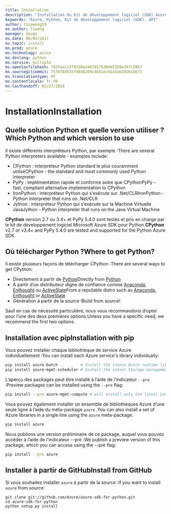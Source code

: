 ```yaml
---
title: Installation
description: "Installation du kit de développement logiciel (SDK) Azure pour Python"
keywords: "Azure, Python, Kit de développement logiciel (SDK), API"
author: lisawong19
ms.author: liwong
manager: douge
ms.date: 06/05/2017
ms.topic: install
ms.prod: azure
ms.technology: azure
ms.devlang: python
ms.service: multiple
ms.openlocfilehash: 792feac12f8328e2467017530065350e347c59b7
ms.sourcegitcommit: 757bf84535fd9d8299c4b51ec92a5ab1926cb671
ms.translationtype: HT
ms.contentlocale: fr-FR
ms.lasthandoff: 02/27/2018
---
```

# <a name="installation"></a><span data-ttu-id="527d7-104">Installation</span><span class="sxs-lookup"><span data-stu-id="527d7-104">Installation</span></span>

## <a name="which-python-and-which-version-to-use"></a><span data-ttu-id="527d7-105">Quelle solution Python et quelle version utiliser ?</span><span class="sxs-lookup"><span data-stu-id="527d7-105">Which Python and which version to use</span></span>
<span data-ttu-id="527d7-106">Il existe différents interpréteurs Python, par exemple :</span><span class="sxs-lookup"><span data-stu-id="527d7-106">There are several Python interpreters available - examples include:</span></span>

* <span data-ttu-id="527d7-107">CPython : interpréteur Python standard le plus couramment utilisé</span><span class="sxs-lookup"><span data-stu-id="527d7-107">CPython - the standard and most commonly used Python interpreter</span></span>
* <span data-ttu-id="527d7-108">PyPy : implémentation rapide et conforme autre que CPython</span><span class="sxs-lookup"><span data-stu-id="527d7-108">PyPy - fast, compliant alternative implementation to CPython</span></span>
* <span data-ttu-id="527d7-109">IronPython : interpréteur Python qui s'exécute sur .Net/CLR</span><span class="sxs-lookup"><span data-stu-id="527d7-109">IronPython - Python interpreter that runs on .Net/CLR</span></span>
* <span data-ttu-id="527d7-110">Jython : interpréteur Python qui s’exécute sur la Machine Virtuelle Java</span><span class="sxs-lookup"><span data-stu-id="527d7-110">Jython - Python interpreter that runs on the Java Virtual Machine</span></span>

<span data-ttu-id="527d7-111">**CPython** version 2.7 ou 3.4+ et PyPy 5.4.0 sont testés et pris en charge par le kit de développement logiciel Microsoft Azure SDK pour Python.</span><span class="sxs-lookup"><span data-stu-id="527d7-111">**CPython** v2.7 or v3.4+ and PyPy 5.4.0 are tested and supported for the Python Azure SDK.</span></span>

## <a name="where-to-get-python"></a><span data-ttu-id="527d7-112">Où télécharger Python ?</span><span class="sxs-lookup"><span data-stu-id="527d7-112">Where to get Python?</span></span>
<span data-ttu-id="527d7-113">Il existe plusieurs façons de télécharger CPython :</span><span class="sxs-lookup"><span data-stu-id="527d7-113">There are several ways to get CPython:</span></span>

* <span data-ttu-id="527d7-114">Directement à partir de [Python](https://www.python.org/)</span><span class="sxs-lookup"><span data-stu-id="527d7-114">Directly from [Python](https://www.python.org/)</span></span>
* <span data-ttu-id="527d7-115">À partir d’un distributeur digne de confiance comme [Anaconda](https://www.anaconda.com/), [Enthought](https://www.enthought.com/) ou [ActiveState](https://www.activestate.com/)</span><span class="sxs-lookup"><span data-stu-id="527d7-115">From a reputable distro such as [Anaconda](https://www.anaconda.com/), [Enthought](https://www.enthought.com/) or [ActiveState](https://www.activestate.com/)</span></span>
* <span data-ttu-id="527d7-116">Génération à partir de la source !</span><span class="sxs-lookup"><span data-stu-id="527d7-116">Build from source!</span></span>

<span data-ttu-id="527d7-117">Sauf en cas de nécessité particulière, nous vous recommandons d’opter pour l’une des deux premières options.</span><span class="sxs-lookup"><span data-stu-id="527d7-117">Unless you have a specific need, we recommend the first two options.</span></span>

## <a name="installation-with-pip"></a><span data-ttu-id="527d7-118">Installation avec pip</span><span class="sxs-lookup"><span data-stu-id="527d7-118">Installation with pip</span></span>

<span data-ttu-id="527d7-119">Vous pouvez installer chaque bibliothèque de service Azure individuellement :</span><span class="sxs-lookup"><span data-stu-id="527d7-119">You can install each Azure service's library individually:</span></span>

```bash
pip install azure-batch          # Install the latest Batch runtime library
pip install azure-mgmt-scheduler # Install the latest Storage management library
```

<span data-ttu-id="527d7-120">L’aperçu des packages peut être installé à l’aide de l’indicateur `--pre` :</span><span class="sxs-lookup"><span data-stu-id="527d7-120">Preview packages can be installed using the `--pre` flag:</span></span>

```bash
pip install --pre azure-mgmt-compute # will install only the latest Compute Management library
```

<span data-ttu-id="527d7-121">Vous pouvez également installer un ensemble de bibliothèques Azure d’une seule ligne à l’aide du méta-package `azure` .</span><span class="sxs-lookup"><span data-stu-id="527d7-121">You can also install a set of Azure libraries in a single line using the `azure` meta-package.</span></span>

```bash
pip install azure
```

<span data-ttu-id="527d7-122">Nous publions une version préliminaire de ce package, auquel vous pouvez accéder à l’aide de l’indicateur --pre :</span><span class="sxs-lookup"><span data-stu-id="527d7-122">We publish a preview version of this package, which you can access using the --pre flag:</span></span>

```bash
pip install --pre azure
```

## <a name="install-from-github"></a><span data-ttu-id="527d7-123">Installer à partir de GitHub</span><span class="sxs-lookup"><span data-stu-id="527d7-123">Install from GitHub</span></span>

<span data-ttu-id="527d7-124">Si vous souhaitez installer `azure` à partir de la source :</span><span class="sxs-lookup"><span data-stu-id="527d7-124">If you want to install `azure` from source:</span></span>

    git clone git://github.com/Azure/azure-sdk-for-python.git
    cd azure-sdk-for-python
    python setup.py install
